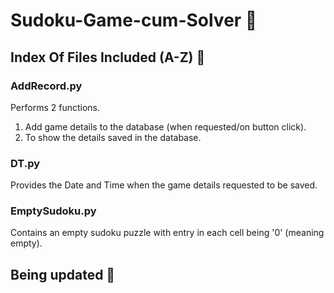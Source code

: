 # Sudoku-Game-cum-Solver 🧩
## Index Of Files Included (A-Z) 🧾
### AddRecord.py 
Performs 2 functions. 
1. Add game details to the database (when requested/on button click).
2. To show the details saved in the database.
### DT.py
Provides the Date and Time when the game details requested to be saved.
### EmptySudoku.py
Contains an empty sudoku puzzle with entry in each cell being '0' (meaning empty).
## Being updated 💬
